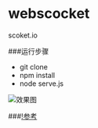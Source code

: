 # webscocket
scoket.io

###运行步骤
 * git clone
 * npm install
 * node serve.js

![效果图](http://p1.bpimg.com/567571/7f912d5852fa8199.png)

###[!参考](https://github.com/socketio/socket.io/tree/master/examples/chat/public)
